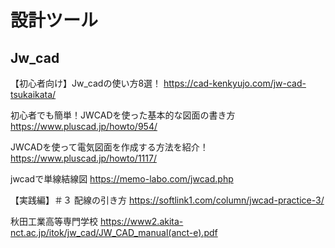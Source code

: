 # 設計ツール

## Jw_cad

【初心者向け】Jw_cadの使い方8選！
https://cad-kenkyujo.com/jw-cad-tsukaikata/

初心者でも簡単！JWCADを使った基本的な図面の書き方
https://www.pluscad.jp/howto/954/

JWCADを使って電気図面を作成する方法を紹介！
https://www.pluscad.jp/howto/1117/

jwcadで単線結線図
https://memo-labo.com/jwcad.php

【実践編】＃３ 配線の引き方
https://softlink1.com/column/jwcad-practice-3/

秋田工業高等専門学校
https://www2.akita-nct.ac.jp/itok/jw_cad/JW_CAD_manual(anct-e).pdf


